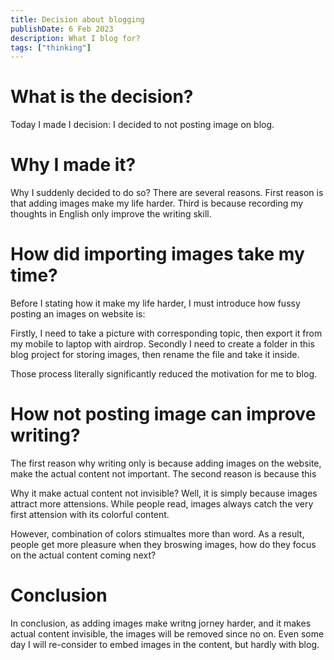 ```yaml
---
title: Decision about blogging
publishDate: 6 Feb 2023
description: What I blog for?
tags: ["thinking"]
---
```


# What is the decision?

Today I made I decision: I decided to not posting image on blog.

# Why I made it?

Why I suddenly decided to do so? There are several reasons. First reason is that adding images make my life harder. Third is because recording my thoughts in English only improve the writing skill.

# How did importing images take my time?

Before I stating how it make my life harder, I must introduce how fussy posting an images on website is:

Firstly, I need to take a picture with corresponding topic, then export it from my mobile to laptop with airdrop. Secondly I need to create a folder in this blog project for storing images, then rename the file and take it inside.

Those process literally significantly reduced the motivation for me to blog.

# How not posting image can improve writing?

The first reason why writing only is because adding images on the website, make the actual content not important. The second reason is because this

Why it make actual content not invisible? Well, it is simply because images attract more attensions. While people read, images always catch the very first attension with its colorful content.

However, combination of colors stimualtes more than word. As a result, people get more pleasure when they broswing images, how do they focus on the actual content coming next?

# Conclusion

In conclusion, as adding images make writng jorney harder, and it makes actual content invisible, the images will be removed since no on. Even some day I will re-consider to embed images in the content, but hardly with blog.
